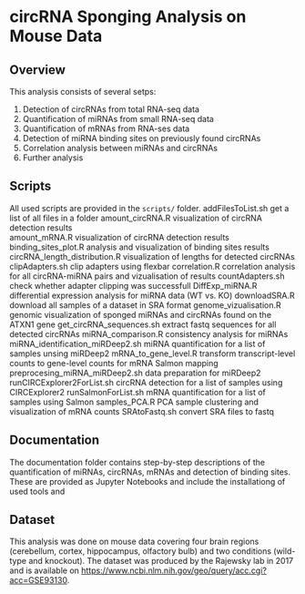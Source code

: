 # circRNA Sponging Analysis on Mouse Data

## Overview
This analysis consists of several setps:
1. Detection of circRNAs from total RNA-seq data
2. Quantification of miRNAs from small RNA-seq data
3. Quantification of mRNAs from RNA-ses data
4. Detection of miRNA binding sites on previously found circRNAs
5. Correlation analysis between miRNAs and circRNAs
6. Further analysis

## Scripts
All used scripts are provided in the ```scripts/``` folder.
addFilesToList.sh                       get a list of all files in a folder
amount_circRNA.R                        visualization of circRNA detection results        
amount_mRNA.R                           visualization of circRNA detection results                                   
binding_sites_plot.R                    analysis and visualization of binding sites results           
circRNA_length_distribution.R           visualization of lengths for detected circRNAs         
clipAdapters.sh                         clip adapters using flexbar
correlation.R                           correlation analysis for all circRNA-miRNA pairs and vizualisation of results
countAdapters.sh                        check whether adapter clipping was successfull
DiffExp_miRNA.R                         differential expression analysis for miRNA data (WT vs. KO)
downloadSRA.R                           download all samples of a dataset in SRA format
genome_vizualisation.R                  genomic visualization of sponged miRNAs and circRNAs found on the ATXN1 gene
get_circRNA_sequences.sh                extract fastq sequences for all detected circRNAs
miRNA_comparison.R                      consistency analysis for miRNAs
miRNA_identification_miRDeep2.sh        miRNA quantification for a list of samples unsing miRDeep2
mRNA_to_gene_level.R                    transform transcript-level counts to gene-level counts for mRNA Salmon mapping
preprocesing_miRNA_miRDeep2.sh          data preparation for miRDeep2
runCIRCExplorer2ForList.sh              circRNA detection for a list of samples using CIRCExplorer2
runSalmonForList.sh                     mRNA quantification for a list of samples using Salmon
samples_PCA.R                           PCA sample clustering and visualization of mRNA counts
SRAtoFastq.sh                           convert SRA files to fastq

## Documentation
The documentation folder contains step-by-step descriptions of the quantification of miRNAs, circRNAs, mRNAs and detection of binding sites. These are provided as Jupyter Notebooks and include the installationg of used tools and 

## Dataset
This analysis was done on mouse data covering four brain regions (cerebellum, cortex, hippocampus, olfactory bulb) and two conditions (wild-type and knockout). The dataset was produced by the Rajewsky lab in 2017 and is available on https://www.ncbi.nlm.nih.gov/geo/query/acc.cgi?acc=GSE93130.
